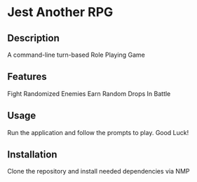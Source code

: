 # Jest Another RPG

## Description
A command-line turn-based Role Playing Game

## Features
Fight Randomized Enemies
Earn Random Drops In Battle

## Usage
Run the application and follow the prompts to play. Good Luck!

## Installation
Clone the repository and install needed dependencies via NMP
